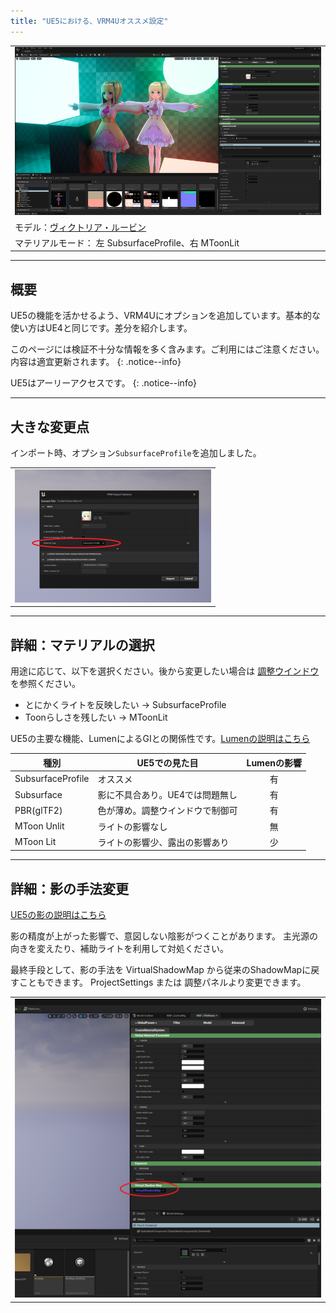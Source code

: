 ```yaml
---
title: "UE5における、VRM4Uオススメ設定"
---
```


||
|-|
|[![](./assets/images/small/51a_top.png)](../assets/images/51a_top.png)|
|モデル：[ヴィクトリア・ルービン](https://hub.vroid.com/characters/2792872861023597723/models/5013769147837660446)|
|マテリアルモード： 左 SubsurfaceProfile、右 MToonLit|

----

## 概要

UE5の機能を活かせるよう、VRM4Uにオプションを追加しています。基本的な使い方はUE4と同じです。差分を紹介します。

このページには検証不十分な情報を多く含みます。ご利用にはご注意ください。内容は適宜更新されます。
{: .notice--info}

UE5はアーリーアクセスです。
{: .notice--info}

----

## 大きな変更点

インポート時、オプション`SubsurfaceProfile`を追加しました。

||
|-|
|[![](./assets/images/small/51a_1.png)](../assets/images/51a_1.png)|

----

## 詳細：マテリアルの選択

用途に応じて、以下を選択ください。後から変更したい場合は [調整ウインドウ](../01_material/)を参照ください。

 - とにかくライトを反映したい -> SubsurfaceProfile
 - Toonらしさを残したい -> MToonLit

UE5の主要な機能、LumenによるGIとの関係性です。[Lumenの説明はこちら](https://docs.unrealengine.com/5.0/ja/RenderingFeatures/Lumen/)

|種別|UE5での見た目|Lumenの影響|
|-|-|:-:|
|SubsurfaceProfile|オススメ|有|
|Subsurface|影に不具合あり。UE4では問題無し|有|
|PBR(glTF2)|色が薄め。調整ウインドウで制御可|有|
|MToon Unlit|ライトの影響なし|無|
|MToon Lit|ライトの影響少、露出の影響あり|少|

----

## 詳細：影の手法変更

[UE5の影の説明はこちら](https://docs.unrealengine.com/5.0/ja/RenderingFeatures/VirtualShadowMaps/)

影の精度が上がった影響で、意図しない陰影がつくことがあります。
主光源の向きを変えたり、補助ライトを利用して対処ください。

最終手段として、影の手法を VirtualShadowMap から従来のShadowMapに戻すこともできます。
ProjectSettings または 調整パネルより変更できます。

||
|-|
|[![](./assets/images/small/51a_2.png)](../assets/images/51a_2.png)|


